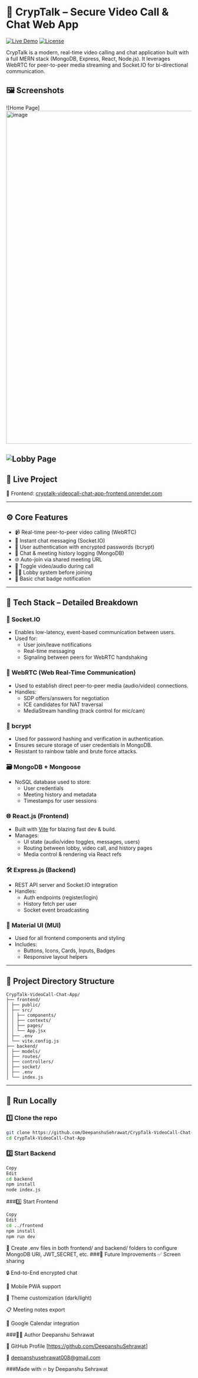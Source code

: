 # 🔐 CrypTalk – Secure Video Call & Chat Web App

[![Live Demo](https://img.shields.io/badge/Live-Demo-green?style=for-the-badge)](https://cryptalk-videocall-chat-app-frontend.onrender.com/)
[![License](https://img.shields.io/github/license/DeepanshuSehrawat/CrypTalk-VideoCall-Chat-App?style=for-the-badge)](LICENSE)

CrypTalk is a modern, real-time video calling and chat application built with a full MERN stack (MongoDB, Express, React, Node.js). It leverages WebRTC for peer-to-peer media streaming and Socket.IO for bi-directional communication.
## 🖼️ Screenshots

![Home Page] <img width="1888" height="902" alt="image" src="https://github.com/user-attachments/assets/d8e2c66e-9340-41c9-a0fd-e7ea48689ef3" />

![Lobby Page](<img width="1888" height="902" alt="image" src="https://github.com/user-attachments/assets/1d75df18-0c2f-4b5a-a25f-54f47ce6bf10" />
)
---

## 🔗 Live Project

🔴 Frontend: [cryptalk-videocall-chat-app-frontend.onrender.com](https://cryptalk-videocall-chat-app-frontend.onrender.com/)

---

## ⚙️ Core Features

- 📹 Real-time peer-to-peer video calling (WebRTC)
- 💬 Instant chat messaging (Socket.IO)
- 🔐 User authentication with encrypted passwords (bcrypt)
- 📄 Chat & meeting history logging (MongoDB)
- 🌐 Auto-join via shared meeting URL
- 📴 Toggle video/audio during call
- 🧑‍💼 Lobby system before joining
- 🧪 Basic chat badge notification

---

## 🧠 Tech Stack – Detailed Breakdown

### 🔌 **Socket.IO**
- Enables low-latency, event-based communication between users.
- Used for:
  - User join/leave notifications
  - Real-time messaging
  - Signaling between peers for WebRTC handshaking

### 🧿 **WebRTC (Web Real-Time Communication)**
- Used to establish direct peer-to-peer media (audio/video) connections.
- Handles:
  - SDP offers/answers for negotiation
  - ICE candidates for NAT traversal
  - MediaStream handling (track control for mic/cam)

### 🔐 **bcrypt**
- Used for password hashing and verification in authentication.
- Ensures secure storage of user credentials in MongoDB.
- Resistant to rainbow table and brute force attacks.

### 🗃️ **MongoDB + Mongoose**
- NoSQL database used to store:
  - User credentials
  - Meeting history and metadata
  - Timestamps for user sessions

### 🌐 **React.js (Frontend)**
- Built with [Vite](https://vitejs.dev/) for blazing fast dev & build.
- Manages:
  - UI state (audio/video toggles, messages, users)
  - Routing between lobby, video call, and history pages
  - Media control & rendering via React refs

### 🛠️ **Express.js (Backend)**
- REST API server and Socket.IO integration
- Handles:
  - Auth endpoints (register/login)
  - History fetch per user
  - Socket event broadcasting

### 💅 **Material UI (MUI)**
- Used for all frontend components and styling
- Includes:
  - Buttons, Icons, Cards, Inputs, Badges
  - Responsive layout helpers

---

## 🧪 Project Directory Structure
```
CrypTalk-VideoCall-Chat-App/
├── frontend/
│ ├── public/
│ ├── src/
│ │ ├── components/
│ │ ├── contexts/
│ │ ├── pages/
│ │ └── App.jsx
│ ├── .env
│ └── vite.config.js
├── backend/
│ ├── models/
│ ├── routes/
│ ├── controllers/
│ ├── socket/
│ ├── .env
│ └── index.js
```
---

## 🚀 Run Locally

### 1️⃣ Clone the repo
```bash
git clone https://github.com/DeepanshuSehrawat/CrypTalk-VideoCall-Chat-App.git
cd CrypTalk-VideoCall-Chat-App
```
### 2️⃣ Start Backend
```bash
Copy
Edit
cd backend
npm install
node index.js
```
###3️⃣ Start Frontend
```bash
Copy
Edit
cd ../frontend
npm install
npm run dev
```
🔐 Create .env files in both frontend/ and backend/ folders to configure MongoDB URI, JWT_SECRET, etc.
###🧾 Future Improvements
✅ Screen sharing

🔒 End-to-End encrypted chat

📱 Mobile PWA support

🎨 Theme customization (dark/light)

📋 Meeting notes export

📅 Google Calendar integration

###👨‍💻 Author
Deepanshu Sehrawat

🔗 GitHub Profile [https://github.com/DeepanshuSehrawat]

📧 deepanshusehrawat008@gmail.com

###Made with 🔥 by Deepanshu Sehrawat
